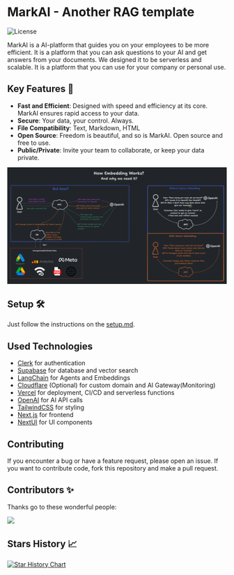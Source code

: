 # MarkAI - Another RAG template

![License](https://img.shields.io/github/license/umuthopeyildirim/markai)

MarkAI is a AI-platform that guides you on your employees to be more efficient. It is a platform that you can ask questions to your AI and get answers from your documents. We designed it to be serverless and scalable. It is a platform that you can use for your company or personal use.

## Key Features 🎯

-   **Fast and Efficient**: Designed with speed and efficiency at its core. MarkAI ensures rapid access to your data.
-   **Secure**: Your data, your control. Always.
-   **File Compatibility**: Text, Markdown, HTML
-   **Open Source**: Freedom is beautiful, and so is MarkAI. Open source and free to use.
-   **Public/Private**: Invite your team to collaborate, or keep your data private.

![MarkAI](./docs/images/Vector.png)

## Setup 🛠

Just follow the instructions on the [setup.md](docs/setup.md).

## Used Technologies

-   [Clerk](https://clerk.com) for authentication
-   [Supabase](https://supabase.com) for database and vector search
-   [LangChain](https://www.langchain.com/) for Agents and Embeddings
-   [Cloudflare](https://cloudflare.com) (Optional) for custom domain and AI Gateway(Monitoring)
-   [Vercel](https://vercel.com) for deployment, CI/CD and serverless functions
-   [OpenAI](https://openai.com) for AI API calls
-   [TailwindCSS](https://tailwindcss.com) for styling
-   [Next.js](https://nextjs.org) for frontend
-   [NextUI](https://nextui.org) for UI components

## Contributing

If you encounter a bug or have a feature request, please open an issue. If you want to contribute code, fork this repository and make a pull request.

## Contributors ✨

Thanks go to these wonderful people:

<a href="https://github.com/umuthopeyildirim/markai/graphs/contributors">
<img src="https://contrib.rocks/image?repo=umuthopeyildirim/markai" />
</a>

## Stars History 📈

<a href="https://star-history.com/#umuthopeyildirim/markai&Timeline">
  <picture>
    <source media="(prefers-color-scheme: dark)" srcset="https://api.star-history.com/svg?repos=umuthopeyildirim/markai&type=Timeline&theme=dark" />
    <source media="(prefers-color-scheme: light)" srcset="https://api.star-history.com/svg?repos=umuthopeyildirim/markai&type=Timeline" />
    <img alt="Star History Chart" src="https://api.star-history.com/svg?repos=umuthopeyildirim/markai&type=Timeline" />
  </picture>
</a>
